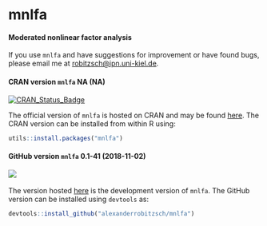 # mnlfa
#### Moderated nonlinear factor analysis


If you use `mnlfa` and have suggestions for improvement or have found bugs, please email me at robitzsch@ipn.uni-kiel.de.

#### CRAN version `mnlfa` NA (NA)


[![CRAN_Status_Badge](http://www.r-pkg.org/badges/version-last-release/mnlfa)](https://cran.r-project.org/package=mnlfa)
&#160;&#160;


The official version of `mnlfa` is hosted on CRAN and may be found [here](https://cran.r-project.org/package=mnlfa). 
The CRAN version can be installed from within R using:

```r
utils::install.packages("mnlfa")
```

#### GitHub version `mnlfa` 0.1-41 (2018-11-02)

[![](https://img.shields.io/badge/github%20version-0.1--41-orange.svg)](https://github.com/alexanderrobitzsch/mnlfa)&#160;&#160;

The version hosted [here](https://github.com/alexanderrobitzsch/mnlfa) is the development version of `mnlfa`. 
The GitHub version can be installed using `devtools` as:

```r
devtools::install_github("alexanderrobitzsch/mnlfa")
```
